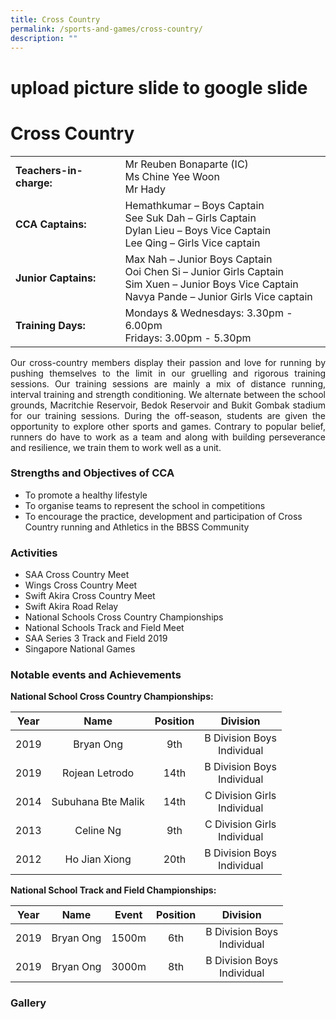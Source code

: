```yaml
---
title: Cross Country
permalink: /sports-and-games/cross-country/
description: ""
---
```

# upload picture slide to google slide

# Cross Country

|                     |                                     |
|---------------------|-------------------|
| **Teachers-in-charge:** | Mr Reuben Bonaparte (IC) <br>Ms Chine Yee Woon<br>Mr Hady                                                                                             |
| **CCA Captains:**       | Hemathkumar – Boys Captain<br>See Suk Dah – Girls Captain<br>Dylan Lieu – Boys Vice Captain<br>Lee Qing – Girls Vice captain                          |
| **Junior Captains:**    | Max Nah – Junior Boys Captain<br>Ooi Chen Si – Junior Girls Captain<br>Sim Xuen – Junior Boys Vice Captain<br>Navya Pande – Junior Girls Vice captain |
| **Training Days:**      | Mondays & Wednesdays: 3.30pm - 6.00pm<br>Fridays: 3.00pm - 5.30pm             |


<p style="text-align: justify;">Our cross-country members display their passion and love for running by pushing themselves to the limit in our gruelling and rigorous training sessions. Our training sessions are mainly a mix of distance running, interval training and strength conditioning. We alternate between the school grounds, Macritchie Reservoir, Bedok Reservoir and Bukit Gombak stadium for our training sessions. During the off-season, students are given the opportunity to explore other sports and games. Contrary to popular belief, runners do have to work as a team and along with building perseverance and resilience, we train them to work well as a unit.</p>

### **Strengths and Objectives of CCA**

* To promote a healthy lifestyle
* To organise teams to represent the school in competitions
* To encourage the practice, development and participation of Cross Country running and Athletics in the BBSS Community

### **Activities**

* SAA Cross Country Meet
* Wings Cross Country Meet
* Swift Akira Cross Country Meet
* Swift Akira Road Relay
* National Schools Cross Country Championships
* National Schools Track and Field Meet
* SAA Series 3 Track and Field 2019
* Singapore National Games

### **Notable events and Achievements**

**National School Cross Country Championships:**

| Year |        Name        | Position |             Division            |
|:----:|:------------------:|:--------:|:-------------------------------:|
| 2019 |      Bryan Ong     |    9th   |  B Division Boys <br>Individual |
| 2019 |   Rojean Letrodo   |   14th   |  B Division Boys <br>Individual |
| 2014 | Subuhana Bte Malik |   14th   | C Division Girls <br>Individual |
| 2013 |      Celine Ng     |    9th   | C Division Girls <br>Individual |
| 2012 |    Ho Jian Xiong   |   20th   |  B Division Boys <br>Individual |

**National School Track and Field Championships:**

| Year |    Name   | Event | Position |            Division            |
|:----:|:---------:|:-----:|:--------:|:------------------------------:|
| 2019 | Bryan Ong | 1500m |    6th   | B Division Boys <br>Individual |
| 2019 | Bryan Ong | 3000m |    8th   | B Division Boys <br>Individual |

### Gallery